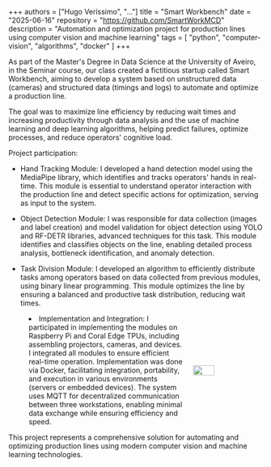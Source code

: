 +++
authors = ["Hugo Veríssimo", "..."]
title = "Smart Workbench"
date = "2025-06-16"
repository = "https://github.com/SmartWorkMCD"
description = "Automation and optimization project for production lines using computer vision and machine learning"
tags = [
    "python",
    "computer-vision",
    "algorithms",
    "docker"
]
+++

As part of the Master's Degree in Data Science at the University of Aveiro, in the Seminar course, our class created a fictitious startup called Smart Workbench, aiming to develop a system based on unstructured data (cameras) and structured data (timings and logs) to automate and optimize a production line.

The goal was to maximize line efficiency by reducing wait times and increasing productivity through data analysis and the use of machine learning and deep learning algorithms, helping predict failures, optimize processes, and reduce operators' cognitive load.

Project participation:

- Hand Tracking Module: I developed a hand detection model using the MediaPipe library, which identifies and tracks operators' hands in real-time. This module is essential to understand operator interaction with the production line and detect specific actions for optimization, serving as input to the system.

- Object Detection Module: I was responsible for data collection (images and label creation) and model validation for object detection using YOLO and RF-DETR libraries, advanced techniques for this task. This module identifies and classifies objects on the line, enabling detailed process analysis, bottleneck identification, and anomaly detection.

- Task Division Module: I developed an algorithm to efficiently distribute tasks among operators based on data collected from previous modules, using binary linear programming. This module optimizes the line by ensuring a balanced and productive task distribution, reducing wait times.

<div style="display: flex; align-items: center; gap: 20px; list-style-type: disc; margin-block-start: 1em; margin-block-end: 1em; padding-inline-start: 40px;">

  <div style="flex: 1;">
    <li>Implementation and Integration: I participated in implementing the modules on Raspberry Pi and Coral Edge TPUs, including assembling projectors, cameras, and devices. I integrated all modules to ensure efficient real-time operation. Implementation was done via Docker, facilitating integration, portability, and execution in various environments (servers or embedded devices). The system uses MQTT for decentralized communication between three workstations, enabling minimal data exchange while ensuring efficiency and speed.</li>
  </div>

  <img src="https://hugoverissimo21.github.io/images/IMG_6906.jpg" width="30%">

</div>

This project represents a comprehensive solution for automating and optimizing production lines using modern computer vision and machine learning technologies.
